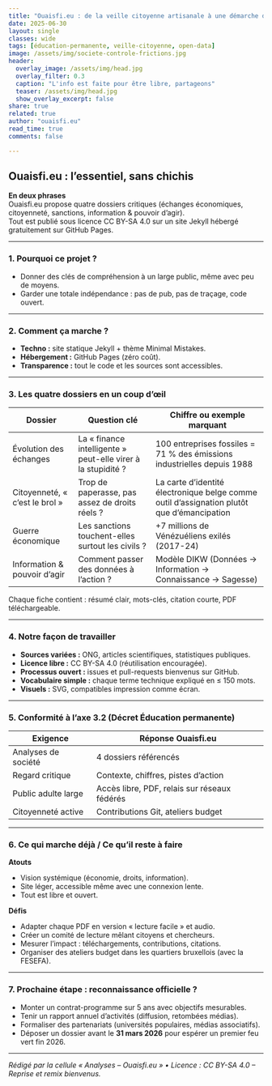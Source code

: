 ```yaml
---
title: "Ouaisfi.eu : de la veille citoyenne artisanale à une démarche d’analyse critique en règle"
date: 2025-06-30
layout: single
classes: wide
tags: [éducation-permanente, veille-citoyenne, open-data]
image: /assets/img/societe-controle-frictions.jpg  
header:
  overlay_image: /assets/img/head.jpg
  overlay_filter: 0.3
  caption: "L'info est faite pour être libre, partageons"
  teaser: /assets/img/head.jpg
  show_overlay_excerpt: false
share: true
related: true
author: "ouaisfi.eu"
read_time: true
comments: false

---
```


## Ouaisfi.eu : l’essentiel, sans chichis  

**En deux phrases**  
Ouaisfi.eu propose quatre dossiers critiques (échanges économiques, citoyenneté, sanctions, information & pouvoir d’agir).  
Tout est publié sous licence CC BY-SA 4.0 sur un site Jekyll hébergé gratuitement sur GitHub Pages.

---

### 1. Pourquoi ce projet ?  
- Donner des clés de compréhension à un large public, même avec peu de moyens.  
- Garder une totale indépendance : pas de pub, pas de traçage, code ouvert.  

---

### 2. Comment ça marche ?  
- **Techno :** site statique Jekyll + thème Minimal Mistakes.  
- **Hébergement :** GitHub Pages (zéro coût).  
- **Transparence :** tout le code et les sources sont accessibles.

---

### 3. Les quatre dossiers en un coup d’œil  

| Dossier | Question clé | Chiffre ou exemple marquant |
|---------|--------------|-----------------------------|
| Évolution des échanges | La « finance intelligente » peut-elle virer à la stupidité ? | 100 entreprises fossiles = 71 % des émissions industrielles depuis 1988 |
| Citoyenneté, « c’est le brol » | Trop de paperasse, pas assez de droits réels ? | La carte d’identité électronique belge comme outil d’assignation plutôt que d’émancipation |
| Guerre économique | Les sanctions touchent-elles surtout les civils ? | +7 millions de Vénézuéliens exilés (2017-24) |
| Information & pouvoir d’agir | Comment passer des données à l’action ? | Modèle DIKW (Données → Information → Connaissance → Sagesse) |

Chaque fiche contient : résumé clair, mots-clés, citation courte, PDF téléchargeable.

---

### 4. Notre façon de travailler  
- **Sources variées :** ONG, articles scientifiques, statistiques publiques.  
- **Licence libre :** CC BY-SA 4.0 (réutilisation encouragée).  
- **Processus ouvert :** issues et pull-requests bienvenus sur GitHub.  
- **Vocabulaire simple :** chaque terme technique expliqué en ≤ 150 mots.  
- **Visuels :** SVG, compatibles impression comme écran.

---

### 5. Conformité à l’axe 3.2 (Décret Éducation permanente)  

| Exigence | Réponse Ouaisfi.eu |
|----------|-------------------|
| Analyses de société | 4 dossiers référencés |
| Regard critique | Contexte, chiffres, pistes d’action |
| Public adulte large | Accès libre, PDF, relais sur réseaux fédérés |
| Citoyenneté active | Contributions Git, ateliers budget |

---

### 6. Ce qui marche déjà / Ce qu’il reste à faire  

**Atouts**  
- Vision systémique (économie, droits, information).  
- Site léger, accessible même avec une connexion lente.  
- Tout est libre et ouvert.

**Défis**  
- Adapter chaque PDF en version « lecture facile » et audio.  
- Créer un comité de lecture mêlant citoyens et chercheurs.  
- Mesurer l’impact : téléchargements, contributions, citations.  
- Organiser des ateliers budget dans les quartiers bruxellois (avec la FESEFA).

---

### 7. Prochaine étape : reconnaissance officielle ?  
- Monter un contrat-programme sur 5 ans avec objectifs mesurables.  
- Tenir un rapport annuel d’activités (diffusion, retombées médias).  
- Formaliser des partenariats (universités populaires, médias associatifs).  
- Déposer un dossier avant le **31 mars 2026** pour espérer un premier feu vert fin 2026.

---

*Rédigé par la cellule « Analyses – Ouaisfi.eu » • Licence : CC BY-SA 4.0 – Reprise et remix bienvenus.*
